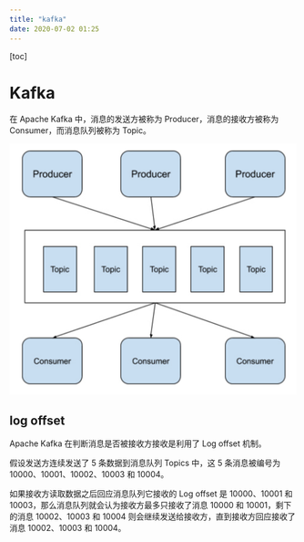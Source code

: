 ```yaml
---
title: "kafka"
date: 2020-07-02 01:25
---
```

[toc]



# Kafka

在 Apache Kafka 中，消息的发送方被称为 Producer，消息的接收方被称为 Consumer，而消息队列被称为 Topic。

![image-20200702012613324](kafka.assets/image-20200702012613324.png)



## log offset

Apache Kafka 在判断消息是否被接收方接收是利用了 Log offset 机制。

假设发送方连续发送了 5 条数据到消息队列 Topics 中，这 5 条消息被编号为 10000、10001、10002、10003 和 10004。

如果接收方读取数据之后回应消息队列它接收的 Log offset 是 10000、10001 和 10003，那么消息队列就会认为接收方最多只接收了消息 10000 和 10001，剩下的消息 10002、10003 和 10004 则会继续发送给接收方，直到接收方回应接收了消息 10002、10003 和 10004。





